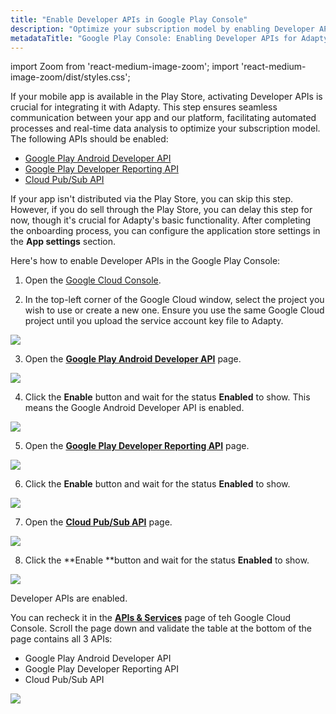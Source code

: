 ```yaml
---
title: "Enable Developer APIs in Google Play Console"
description: "Optimize your subscription model by enabling Developer APIs in the Google Play Console for seamless integration with Adapty. Learn how to activate Developer APIs to facilitate automated processes and real-time data analysis for enhanced subscription management"
metadataTitle: "Google Play Console: Enabling Developer APIs for Adapty Integration"
---
```


import Zoom from 'react-medium-image-zoom';
import 'react-medium-image-zoom/dist/styles.css';

If your mobile app is available in the Play Store, activating Developer APIs is crucial for integrating it with Adapty. This step ensures seamless communication between your app and our platform, facilitating automated processes and real-time data analysis to optimize your subscription model. The following APIs should be enabled:

- [Google Play Android Developer API](https://console.cloud.google.com/apis/library/androidpublisher.googleapis.com)
- [Google Play Developer Reporting API](https://console.cloud.google.com/apis/library/playdeveloperreporting.googleapis.com)
- [Cloud Pub/Sub API](https://console.cloud.google.com/marketplace/product/google/pubsub.googleapis.com)

If your app isn't distributed via the Play Store, you can skip this step. However, if you do sell through the Play Store, you can delay this step for now, though it's crucial for Adapty's basic functionality. After completing the onboarding process, you can configure the application store settings in the **App settings** section.

Here's how to enable Developer APIs in the Google Play Console:

1. Open the [Google Cloud Console](https://console.cloud.google.com/). 

2. In the top-left corner of the Google Cloud window, select the project you wish to use or create a new one. Ensure you use the same Google Cloud project until you upload the service account key file to Adapty.

   
<Zoom>
  <img src={require('./img/fd66a11-google_cloud_project.webp').default}
  style={{
    border: '1px solid #727272', /* border width and color */
    width: '700px', /* image width */
    display: 'block', /* for alignment */
    margin: '0 auto' /* center alignment */
  }}
/>
</Zoom>




3. Open the [**Google Play Android Developer API**](https://console.cloud.google.com/apis/library/androidpublisher.googleapis.com) page. 

   
<Zoom>
  <img src={require('./img/f754f72-google_play_api.webp').default}
  style={{
    border: '1px solid #727272', /* border width and color */
    width: '700px', /* image width */
    display: 'block', /* for alignment */
    margin: '0 auto' /* center alignment */
  }}
/>
</Zoom>




4. Click the **Enable** button and wait for the status **Enabled** to show. This means the Google Android Developer API is enabled.

   
<Zoom>
  <img src={require('./img/d47ed14-google_play_api_create_credentials.webp').default}
  style={{
    border: '1px solid #727272', /* border width and color */
    width: '700px', /* image width */
    display: 'block', /* for alignment */
    margin: '0 auto' /* center alignment */
  }}
/>
</Zoom>




5. Open the [**Google Play Developer Reporting API**](https://console.cloud.google.com/apis/library/playdeveloperreporting.googleapis.com) page.

   
<Zoom>
  <img src={require('./img/966cf73-Google_play_developer_reporting_api.webp').default}
  style={{
    border: '1px solid #727272', /* border width and color */
    width: '700px', /* image width */
    display: 'block', /* for alignment */
    margin: '0 auto' /* center alignment */
  }}
/>
</Zoom>




6. Click the **Enable** button and wait for the status **Enabled** to show.

   
<Zoom>
  <img src={require('./img/e776d77-Google_play_developer_reporting_api_enabled.webp').default}
  style={{
    border: '1px solid #727272', /* border width and color */
    width: '700px', /* image width */
    display: 'block', /* for alignment */
    margin: '0 auto' /* center alignment */
  }}
/>
</Zoom>




7. Open the [**Cloud Pub/Sub API**](https://console.cloud.google.com/marketplace/product/google/pubsub.googleapis.com) page.

   
<Zoom>
  <img src={require('./img/b13f609-enable_Cloud_Pub_Sub_API.webp').default}
  style={{
    border: '1px solid #727272', /* border width and color */
    width: '700px', /* image width */
    display: 'block', /* for alignment */
    margin: '0 auto' /* center alignment */
  }}
/>
</Zoom>




8. Click the **Enable **button and wait for the status **Enabled** to show.

   
<Zoom>
  <img src={require('./img/3f45602-Cloud_Pub_Sub_API_enabled.webp').default}
  style={{
    border: '1px solid #727272', /* border width and color */
    width: '700px', /* image width */
    display: 'block', /* for alignment */
    margin: '0 auto' /* center alignment */
  }}
/>
</Zoom>




Developer APIs are enabled.

You can recheck it in the [**APIs & Services**](https://console.cloud.google.com/apis/dashboard) page of teh Google Cloud Console. Scroll the page down and validate the table at the bottom of the page contains all 3 APIs:

- Google Play Android Developer API
- Google Play Developer Reporting API
- Cloud Pub/Sub API


<Zoom>
  <img src={require('./img/b81d174-google_enabled_api.webp').default}
  style={{
    border: '1px solid #727272', /* border width and color */
    width: '700px', /* image width */
    display: 'block', /* for alignment */
    margin: '0 auto' /* center alignment */
  }}
/>
</Zoom>


